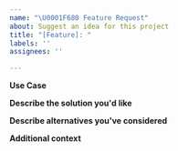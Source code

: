 ```yaml
---
name: "\U0001F680 Feature Request"
about: Suggest an idea for this project
title: "[Feature]: "
labels: ''
assignees: ''

---
```


**Use Case**
<!-- A clear and concise description of what is the intended usage scenario is. -->

**Describe the solution you'd like**
<!-- A clear and concise description of what you want to happen. -->

**Describe alternatives you've considered**
<!-- A clear and concise description of any alternative solutions or features you've considered. -->

**Additional context**
<!-- Add any other context or screenshots about the feature request here. -->
